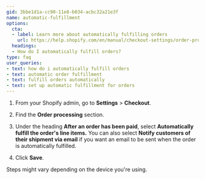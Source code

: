 ```yaml
---
gid: 3bbe1d1a-cc90-11e8-b034-acbc32a21e3f
name: automatic-fulfillment
options:
  cta:
  - label: Learn more about automatically fulfilling orders
    url: https://help.shopify.com/en/manual/checkout-settings/order-processing#automatically-fulfill-orders
  headings:
  - How do I automatically fulfill orders?
type: faq
user_queries:
- text: how do i automatically fulfill orders
- text: automatic order fulfillment
- text: fulfill orders automatically
- text: set up automatic fulfillment for orders
---
```


1. From your Shopify admin, go to **Settings** > **Checkout**.

2. Find the **Order processing** section.

3. Under the heading **After an order has been paid**, select **Automatically fulfill the order's line items.** You can also select **Notify customers of their shipment via email** if you want an email to be sent when the order is automatically fulfilled.

4. Click **Save**.

Steps might vary depending on the device you're using.
